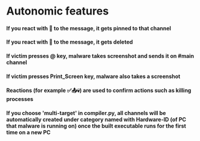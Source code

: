 # Autonomic features

#### If you react with 📌 to the message, it gets pinned to that channel

#### If you react with 🔴 to the message, it gets deleted

#### If victim presses @ key, malware takes screenshot and sends it on #main channel

#### If victim presses Print_Screen key, malware also takes a screenshot

#### Reactions (for example ✅📤💀) are used to confirm actions such as killing processes

#### If you choose 'multi-target' in compiler.py, all channels will be automatically created under category named with Hardware-ID (of PC that malware is running on) once the built executable runs for the first time on a new PC
